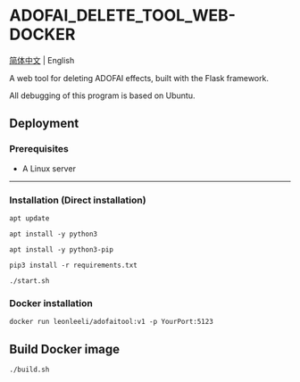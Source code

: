 # ADOFAI_DELETE_TOOL_WEB-DOCKER

[简体中文](./README.md) | English

A web tool for deleting ADOFAI effects, built with the Flask framework.

All debugging of this program is based on Ubuntu.

## Deployment

### Prerequisites
- A Linux server
---

### Installation (Direct installation)

```shell
apt update

apt install -y python3

apt install -y python3-pip

pip3 install -r requirements.txt

./start.sh
```

### Docker installation
```shell
docker run leonleeli/adofaitool:v1 -p YourPort:5123
```

## Build Docker image
```shell
./build.sh
```
